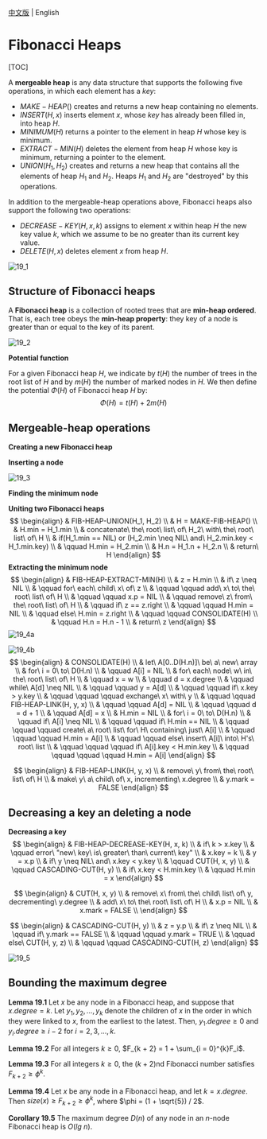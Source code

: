 [中文版](chapter19_zh.md) | English

# Fibonacci Heaps

[TOC]



A **mergeable heap** is any data structure that supports the following five operations, in which each element has a $key$:

- $MAKE-HEAP()$ creates and returns a new heap containing no elements.
- $INSERT(H, x)$ inserts element $x$, whose $key$ has already been filled in, into heap $H$.
- $MINIMUM(H)$ returns a pointer to the element in heap $H$ whose key is minimum.
- $EXTRACT-MIN(H)$ deletes the element from heap $H$ whose key is minimum, returning a pointer to the element.
- $UNION(H_1, H_2)$ creates and returns a new heap that contains all the elements of heap $H_1$ and $H_2$. Heaps $H_1$ and $H_2$ are "destroyed" by this operations.

In addition to the mergeable-heap operations above, Fibonacci heaps also support the following two operations:

- $DECREASE-KEY(H, x, k)$ assigns to element $x$ within heap $H$ the new key value $k$, which we assume to be no greater than its current key value.
- $DELETE(H, x)$ deletes element $x$ from heap $H$.

![19_1](res/19_1.png)



## Structure of Fibonacci heaps

A **Fibonacci heap** is a collection of rooted trees that are **min-heap ordered**. That is, each tree obeys the **min-heap property**: they key of a node is greater than or equal to the key of its parent.

![19_2](res/19_2.png)

**Potential function**

For a given Fibonacci heap $H$, we indicate by $t(H)$ the number of trees in the root list of $H$ and by $m(H)$ the number of marked nodes in $H$. We then define the potential $\Phi(H)$ of Fibonacci heap $H$ by:
$$
\Phi(H) = t(H) + 2m(H)
$$


## Mergeable-heap operations

**Creating a new Fibonacci heap**

**Inserting a node**

![19_3](res/19_3.png)

**Finding the minimum node**

**Uniting two Fibonacci heaps**
$$
\begin{align}
& FIB-HEAP-UNION(H_1, H_2) \\
& H = MAKE-FIB-HEAP() \\
& H.min = H_1.min \\
& concatenate\ the\ root\ list\ of\ H_2\ with\ the\ root\ list\ of\ H \\
& if(H_1.min == NIL) or (H_2.min \neq NIL\ and\ H_2.min.key < H_1.min.key) \\
& \qquad H.min = H_2.min \\
& H.n = H_1.n + H_2.n \\
& return\ H
\end{align}
$$
**Extracting the minimum node**
$$
\begin{align}
& FIB-HEAP-EXTRACT-MIN(H) \\
& z = H.min \\
& if\ z \neq NIL \\
& \qquad for\ each\ child\ x\ of\ z \\
& \qquad \qquad add\ x\ to\ the\ root\ list\ of\ H \\
& \qquad \qquad x.p = NIL \\
& \qquad remove\ z\ from\ the\ root\ list\ of\ H \\
& \qquad if\ z == z.right \\
& \qquad \qquad H.min = NIL \\
& \qquad else\ H.min = z.right \\
& \qquad \qquad CONSOLIDATE(H) \\
& \qquad H.n = H.n - 1 \\
& return\ z
\end{align}
$$
![19_4a](res/19_4a.png)

![19_4b](res/19_4b.png)
$$
\begin{align}
& CONSOLIDATE(H) \\
& let\ A[0..D(H.n)]\ be\ a\ new\ array \\
& for\ i = 0\ to\ D(H.n) \\
& \qquad A[i] = NIL \\
& for\ each\ node\ w\ in\ the\ root\ list\ of\ H \\
& \qquad x = w \\
& \qquad d = x.degree \\
& \qquad while\ A[d] \neq NIL \\
& \qquad \qquad y = A[d] \\
& \qquad \qquad if\ x.key > y.key \\
& \qquad \qquad \qquad exchange\ x\ with\ y \\
& \qquad \qquad FIB-HEAP-LINK(H, y, x) \\
& \qquad \qquad A[d] = NIL \\
& \qquad \qquad d = d + 1 \\
& \qquad A[d] = x \\
& H.min = NIL \\
& for\ i = 0\ to\ D(H.n) \\
& \qquad if\ A[i] \neq NIL \\
& \qquad \qquad if\ H.min == NIL \\
& \qquad \qquad \qquad create\ a\ root\ list\ for\ H\ containing\ just\ A[i] \\
& \qquad \qquad \qquad H.min = A[i] \\
& \qquad \qquad else\ insert\ A[i]\ into\ H's\ root\ list \\
& \qquad \qquad \qquad if\ A[i].key < H.min.key \\
& \qquad \qquad \qquad \qquad H.min = A[i]
\end{align}
$$

$$
\begin{align}
& FIB-HEAP-LINK(H, y, x) \\
& remove\ y\ from\ the\ root\ list\ of\ H \\
& make\ y\ a\ child\ of\ x, incrementing\ x.degree \\
& y.mark = FALSE 
\end{align}
$$



## Decreasing a key an deleting a node

**Decreasing a key**
$$
\begin{align}
& FIB-HEAP-DECREASE-KEY(H, x, k) \\
& if\ k > x.key \\
& \qquad error\ "new\ key\ is\ greater\ than\ current\ key" \\
& x.key = k \\
& y = x.p \\
& if\ y \neq NIL\ and\ x.key < y.key \\
& \qquad CUT(H, x, y) \\
& \qquad CASCADING-CUT(H, y) \\
& if\ x.key < H.min.key \\
& \qquad H.min = x
\end{align}
$$

$$
\begin{align}
& CUT(H, x, y) \\
& remove\ x\ from\ the\ child\ list\ of\ y, decrementing\ y.degree \\
& add\ x\ to\ the\ root\ list\ of\ H \\
& x.p = NIL \\
& x.mark = FALSE \\
\end{align}
$$

$$
\begin{align}
& CASCADING-CUT(H, y) \\
& z = y.p \\
& if\ z \neq NIL \\
& \qquad if\ y.mark == FALSE \\
& \qquad \qquad y.mark = TRUE \\
& \qquad else\ CUT(H, y, z) \\
& \qquad \qquad CASCADING-CUT(H, z)
\end{align}
$$

![19_5](res/19_5.png)



## Bounding the maximum degree

**Lemma 19.1** Let $x$ be any node in a Fibonacci heap, and suppose that $x.degree = k$. Let $y_1, y_2, ..., y_k$ denote the children of $x$ in the order in which they were linked to $x$, from the earliest to the latest. Then, $y_1.degree \geq 0$ and $y_i.degree \geq i - 2$ for $i = 2, 3, ..., k$.

**Lemma 19.2** For all integers $k \geq 0$, $F_{k + 2} = 1 + \sum_{i = 0}^{k}F_i$.

**Lemma 19.3** For all integers $k \geq 0$, the $(k + 2)$nd Fibonacci number satisfies $F_{k + 2} \geq \phi^k$.

**Lemma 19.4** Let $x$ be any node in a Fibonacci heap, and let $k = x.degree$. Then $size(x) \geq F_{k + 2} \geq \phi^k$, where $\phi = (1 + \sqrt{5}) / 2$.

**Corollary 19.5** The maximum degree $D(n)$ of any node in an $n$-node Fibonacci heap is $O(lg\ n)$.

